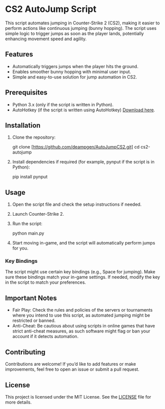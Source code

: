 # CS2 AutoJump Script

This script automates jumping in Counter-Strike 2 (CS2), making it easier to perform actions like continuous jumping (bunny hopping). The script uses simple logic to trigger jumps as soon as the player lands, potentially enhancing movement speed and agility.

## Features

- Automatically triggers jumps when the player hits the ground.
- Enables smoother bunny hopping with minimal user input.
- Simple and easy-to-use solution for jump automation in CS2.

## Prerequisites

- Python 3.x (only if the script is written in Python).
- AutoHotkey (if the script is written using AutoHotkey) [Download here](https://www.autohotkey.com/).

## Installation

1. Clone the repository:
    
    git clone [https://github.com/deampgen/AutoJumpCS2.git]
    cd cs2-autojump
    

2. Install dependencies if required (for example, pynput if the script is in Python):
    
    pip install pynput
    

## Usage

1. Open the script file and check the setup instructions if needed.
2. Launch Counter-Strike 2.
3. Run the script:
    
    python main.py
    
4. Start moving in-game, and the script will automatically perform jumps for you.

### Key Bindings

The script might use certain key bindings (e.g., Space for jumping). Make sure these bindings match your in-game settings. If needed, modify the key in the script to match your preferences.

## Important Notes

- Fair Play: Check the rules and policies of the servers or tournaments where you intend to use this script, as automated jumping might be restricted or banned.
- Anti-Cheat: Be cautious about using scripts in online games that have strict anti-cheat measures, as such software might flag or ban your account if it detects automation.

## Contributing

Contributions are welcome! If you’d like to add features or make improvements, feel free to open an issue or submit a pull request.

## License

This project is licensed under the MIT License. See the [LICENSE](LICENSE) file for more details.
